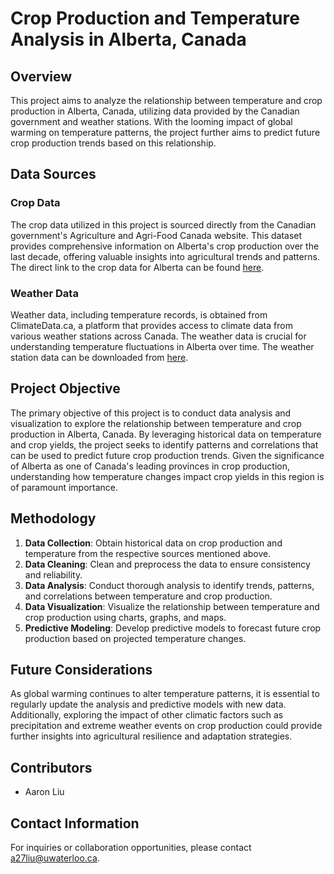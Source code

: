 # Crop Production and Temperature Analysis in Alberta, Canada

## Overview
This project aims to analyze the relationship between temperature and crop production in Alberta, Canada, utilizing data provided by the Canadian government and weather stations. With the looming impact of global warming on temperature patterns, the project further aims to predict future crop production trends based on this relationship.

## Data Sources
### Crop Data
The crop data utilized in this project is sourced directly from the Canadian government's Agriculture and Agri-Food Canada website. This dataset provides comprehensive information on Alberta's crop production over the last decade, offering valuable insights into agricultural trends and patterns. The direct link to the crop data for Alberta can be found [here](https://agriculture.canada.ca/en/market-information-system/rp/index%2Deng.cfm?action=ePR&R=243&PDCTC=#clfinput_err).

### Weather Data
Weather data, including temperature records, is obtained from ClimateData.ca, a platform that provides access to climate data from various weather stations across Canada. The weather data is crucial for understanding temperature fluctuations in Alberta over time. The weather station data can be downloaded from [here](https://climatedata.ca/download/#station-download).

## Project Objective
The primary objective of this project is to conduct data analysis and visualization to explore the relationship between temperature and crop production in Alberta, Canada. By leveraging historical data on temperature and crop yields, the project seeks to identify patterns and correlations that can be used to predict future crop production trends. Given the significance of Alberta as one of Canada's leading provinces in crop production, understanding how temperature changes impact crop yields in this region is of paramount importance.

## Methodology
1. **Data Collection**: Obtain historical data on crop production and temperature from the respective sources mentioned above.
2. **Data Cleaning**: Clean and preprocess the data to ensure consistency and reliability.
3. **Data Analysis**: Conduct thorough analysis to identify trends, patterns, and correlations between temperature and crop production.
4. **Data Visualization**: Visualize the relationship between temperature and crop production using charts, graphs, and maps.
5. **Predictive Modeling**: Develop predictive models to forecast future crop production based on projected temperature changes.

## Future Considerations
As global warming continues to alter temperature patterns, it is essential to regularly update the analysis and predictive models with new data. Additionally, exploring the impact of other climatic factors such as precipitation and extreme weather events on crop production could provide further insights into agricultural resilience and adaptation strategies.

## Contributors
- Aaron Liu
  
## Contact Information
For inquiries or collaboration opportunities, please contact a27liu@uwaterloo.ca.
